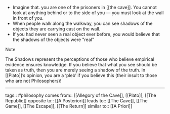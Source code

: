 - Imagine that. you are one of the prisoners in [[the cave]]. You cannot look at anything behind or to the side of you — you must look at the wall in front of you.
- When people walk along the walkway, you can see shadows of the objects they are carrying cast on the wall.
- If you had never seen a real object ever before, you would believe that the shadows of the objects were "real"

> [!note]
The Shadows represent the perceptions of those who believe empirical evidence ensures knowledge. If you believe that what you see should be taken as truth, then you are merely seeing a shadow of the truth. In [[Plato]]’s opinion, you are a ‘pleb’ if you believe this (their insult to those who are not Philosophers)!

***
tags:: #philosophy 
comes from:: [[Allegory of the Cave]], [[Plato]], [[The Republic]]
opposite to:: [[A Posteriori]]
leads to:: [[The Cave]], [[The Game]], [[The Escape]], [[The Return]]
similar to:: [[A Priori]]

